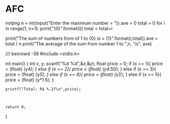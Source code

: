 # AFC
notjing
n = int(input("Enter the maximum number = "))
ave = 0
total = 0
for i in range(1, n+1):
       print("{0}".format(i))
       total = total+i

print("The  sum of numbers from of 1 to {0} is = {1}".format(i,total))
ave = total / n
print("The average of the sum from number 1 to ",n,  "is", ave)



/// becrowd -38 
#include <stdio.h>
 
int main() {
    int x, y;
    scanf("%d %d",&x,&y);
    float price = 0;
    if (x == 1){
        price = (float) (y*4);
    }
    else if (x == 2){
        price = (float) (y*4.50);
    }
    else if (x == 3){
        price = (float) (y*5);
    }
    else if (x == 4){
        price = (float) (y*2);
    }
    else if (x == 5){
        price = (float) (y*1.5);
    }
    
    printf("Total: R$ %.2f\n",price);
    
   
   
    return 0;
}


